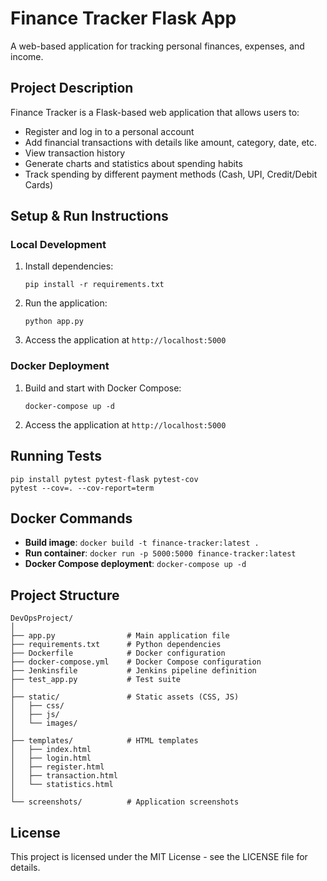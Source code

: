 # Finance Tracker Flask App

A web-based application for tracking personal finances, expenses, and income.

## Project Description

Finance Tracker is a Flask-based web application that allows users to:
- Register and log in to a personal account
- Add financial transactions with details like amount, category, date, etc.
- View transaction history
- Generate charts and statistics about spending habits
- Track spending by different payment methods (Cash, UPI, Credit/Debit Cards)

## Setup & Run Instructions

### Local Development

1. Install dependencies:
   ```
   pip install -r requirements.txt
   ```

2. Run the application:
   ```
   python app.py
   ```

3. Access the application at `http://localhost:5000`

### Docker Deployment

1. Build and start with Docker Compose:
   ```
   docker-compose up -d
   ```

2. Access the application at `http://localhost:5000`

## Running Tests

```
pip install pytest pytest-flask pytest-cov
pytest --cov=. --cov-report=term
```

## Docker Commands

- **Build image**: `docker build -t finance-tracker:latest .`
- **Run container**: `docker run -p 5000:5000 finance-tracker:latest`
- **Docker Compose deployment**: `docker-compose up -d`

## Project Structure

```
DevOpsProject/
│
├── app.py                # Main application file
├── requirements.txt      # Python dependencies
├── Dockerfile            # Docker configuration
├── docker-compose.yml    # Docker Compose configuration
├── Jenkinsfile           # Jenkins pipeline definition
├── test_app.py           # Test suite
│
├── static/               # Static assets (CSS, JS)
│   ├── css/
│   ├── js/
│   └── images/
│
├── templates/            # HTML templates
│   ├── index.html
│   ├── login.html
│   ├── register.html
│   ├── transaction.html
│   └── statistics.html
│
└── screenshots/          # Application screenshots
```

## License

This project is licensed under the MIT License - see the LICENSE file for details.

